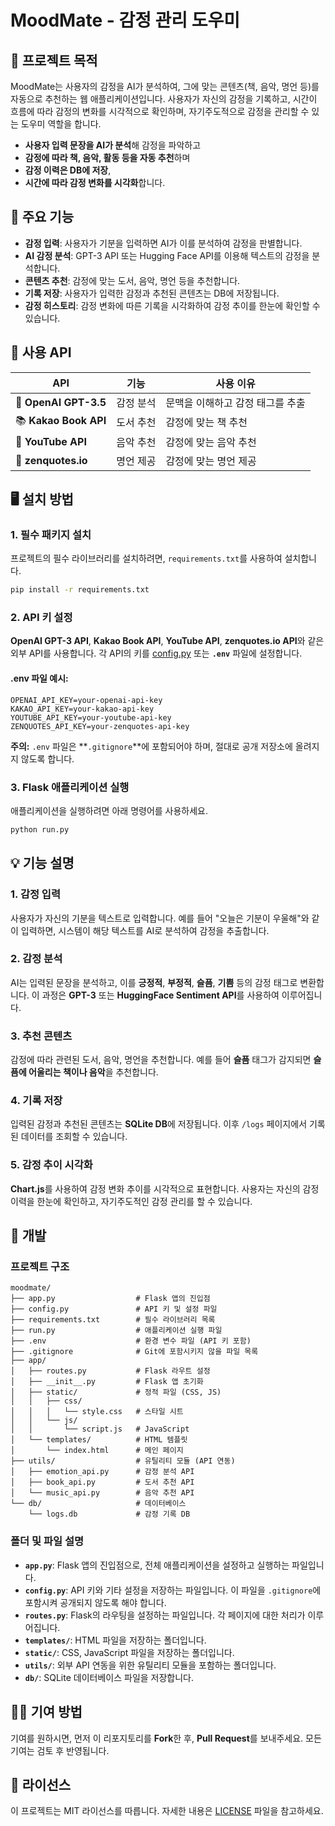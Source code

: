 # MoodMate - 감정 관리 도우미

## 🎯 프로젝트 목적

MoodMate는 사용자의 감정을 AI가 분석하여, 그에 맞는 콘텐츠(책, 음악, 명언 등)를 자동으로 추천하는 웹 애플리케이션입니다. 사용자가 자신의 감정을 기록하고, 시간이 흐름에 따라 감정의 변화를 시각적으로 확인하며, 자기주도적으로 감정을 관리할 수 있는 도우미 역할을 합니다.

- **사용자 입력 문장을 AI가 분석**해 감정을 파악하고
- **감정에 따라 책, 음악, 활동 등을 자동 추천**하며
- **감정 이력은 DB에 저장**, 
- **시간에 따라 감정 변화를 시각화**합니다.

## 🧱 주요 기능

- **감정 입력**: 사용자가 기분을 입력하면 AI가 이를 분석하여 감정을 판별합니다.
- **AI 감정 분석**: GPT-3 API 또는 Hugging Face API를 이용해 텍스트의 감정을 분석합니다.
- **콘텐츠 추천**: 감정에 맞는 도서, 음악, 명언 등을 추천합니다.
- **기록 저장**: 사용자가 입력한 감정과 추천된 콘텐츠는 DB에 저장됩니다.
- **감정 히스토리**: 감정 변화에 따른 기록을 시각화하여 감정 추이를 한눈에 확인할 수 있습니다.

## 🧩 사용 API

| API | 기능 | 사용 이유 |
| --- | --- | --- |
| 🧠 **OpenAI GPT-3.5** | 감정 분석 | 문맥을 이해하고 감정 태그를 추출 |
| 📚 **Kakao Book API** | 도서 추천 | 감정에 맞는 책 추천 |
| 🎵 **YouTube API** | 음악 추천 | 감정에 맞는 음악 추천 |
| 🧠 **zenquotes.io** | 명언 제공 | 감정에 맞는 명언 제공 |

## 🖥️ 설치 방법

### 1. 필수 패키지 설치

프로젝트의 필수 라이브러리를 설치하려면, `requirements.txt`를 사용하여 설치합니다.

```bash
pip install -r requirements.txt
````

### 2. API 키 설정

**OpenAI GPT-3 API**, **Kakao Book API**, **YouTube API**, **zenquotes.io API**와 같은 외부 API를 사용합니다. 각 API의 키를 [config.py](config.py) 또는 **`.env`** 파일에 설정합니다.

#### .env 파일 예시:

```
OPENAI_API_KEY=your-openai-api-key
KAKAO_API_KEY=your-kakao-api-key
YOUTUBE_API_KEY=your-youtube-api-key
ZENQUOTES_API_KEY=your-zenquotes-api-key
```

**주의:** `.env` 파일은 \*\*`.gitignore`\*\*에 포함되어야 하며, 절대로 공개 저장소에 올려지지 않도록 합니다.

### 3. Flask 애플리케이션 실행

애플리케이션을 실행하려면 아래 명령어를 사용하세요.

```bash
python run.py
```

## 💡 기능 설명

### 1. 감정 입력

사용자가 자신의 기분을 텍스트로 입력합니다. 예를 들어 "오늘은 기분이 우울해"와 같이 입력하면, 시스템이 해당 텍스트를 AI로 분석하여 감정을 추출합니다.

### 2. 감정 분석

AI는 입력된 문장을 분석하고, 이를 **긍정적**, **부정적**, **슬픔**, **기쁨** 등의 감정 태그로 변환합니다. 이 과정은 **GPT-3** 또는 **HuggingFace Sentiment API**를 사용하여 이루어집니다.

### 3. 추천 콘텐츠

감정에 따라 관련된 도서, 음악, 명언을 추천합니다. 예를 들어 **슬픔** 태그가 감지되면 **슬픔에 어울리는 책이나 음악**을 추천합니다.

### 4. 기록 저장

입력된 감정과 추천된 콘텐츠는 **SQLite DB**에 저장됩니다. 이후 `/logs` 페이지에서 기록된 데이터를 조회할 수 있습니다.

### 5. 감정 추이 시각화

**Chart.js**를 사용하여 감정 변화 추이를 시각적으로 표현합니다. 사용자는 자신의 감정 이력을 한눈에 확인하고, 자기주도적인 감정 관리를 할 수 있습니다.

## 🔧 개발

### 프로젝트 구조

```
moodmate/
├── app.py                  # Flask 앱의 진입점
├── config.py               # API 키 및 설정 파일
├── requirements.txt        # 필수 라이브러리 목록
├── run.py                  # 애플리케이션 실행 파일
├── .env                    # 환경 변수 파일 (API 키 포함)
├── .gitignore              # Git에 포함시키지 않을 파일 목록
├── app/
│   ├── routes.py           # Flask 라우트 설정
│   ├── __init__.py         # Flask 앱 초기화
│   ├── static/             # 정적 파일 (CSS, JS)
│   │   ├── css/
│   │   │   └── style.css   # 스타일 시트
│   │   └── js/
│   │       └── script.js   # JavaScript
│   └── templates/          # HTML 템플릿
│       └── index.html      # 메인 페이지
├── utils/                  # 유틸리티 모듈 (API 연동)
│   ├── emotion_api.py      # 감정 분석 API
│   ├── book_api.py         # 도서 추천 API
│   └── music_api.py        # 음악 추천 API
└── db/                     # 데이터베이스
    └── logs.db             # 감정 기록 DB
```

### 폴더 및 파일 설명

* **`app.py`**: Flask 앱의 진입점으로, 전체 애플리케이션을 설정하고 실행하는 파일입니다.
* **`config.py`**: API 키와 기타 설정을 저장하는 파일입니다. 이 파일을 `.gitignore`에 포함시켜 공개되지 않도록 해야 합니다.
* **`routes.py`**: Flask의 라우팅을 설정하는 파일입니다. 각 페이지에 대한 처리가 이루어집니다.
* **`templates/`**: HTML 파일을 저장하는 폴더입니다.
* **`static/`**: CSS, JavaScript 파일을 저장하는 폴더입니다.
* **`utils/`**: 외부 API 연동을 위한 유틸리티 모듈을 포함하는 폴더입니다.
* **`db/`**: SQLite 데이터베이스 파일을 저장합니다.

## 🧑‍💻 기여 방법

기여를 원하시면, 먼저 이 리포지토리를 **Fork**한 후, **Pull Request**를 보내주세요. 모든 기여는 검토 후 반영됩니다.

## 📝 라이선스

이 프로젝트는 MIT 라이선스를 따릅니다. 자세한 내용은 [LICENSE](LICENSE) 파일을 참고하세요.
